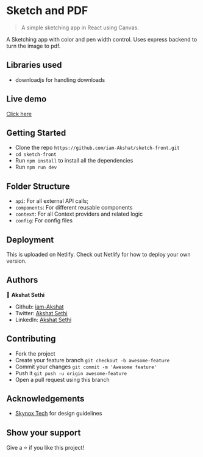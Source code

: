 # Sketch and PDF

> A simple sketching app in React using Canvas.

A Sketching app with color and pen width control.
Uses express backend to turn the image to pdf.

## Libraries used
- downloadjs for handling downloads

## Live demo

[Click here](https://gallant-thompson-dcb12f.netlify.app/)

## Getting Started

- Clone the repo `https://github.com/iam-Akshat/sketch-front.git`
- `cd sketch-front` 
- Run `npm install` to install all the dependencies
- Run `npm run dev`

## Folder Structure
- `api`: For all external API calls;
- `components`: For different reusable components
- `context`: For all Context providers and related logic
- `config`: For config files

## Deployment
 This is uploaded on Netlify. Check out Netlify for how to deploy your own version.


## Authors

👤 **Akshat Sethi**

- Github: [iam-Akshat](https://github.com/iam-Akshat)
- Twitter: [Akshat Sethi](https://twitter.com/akshatsethi)
- LinkedIn: [Akshat Sethi](https://linkedin.com/in/akshatsethi)

## Contributing

- Fork the project
- Create your feature branch `git checkout -b awesome-feature`
- Commit your changes `git commit -m 'Awesome feature'`
- Push it `git push -u origin awesome-feature`
- Open a pull request using this branch

## Acknowledgements
- [Skynox Tech](https://forms.clickup.com/f/1rz92-6808/9ZC076ZKWDR4FG21ZI) for design guidelines
## Show your support

Give a ⭐️ if you like this project!
